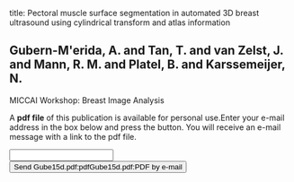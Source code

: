title: Pectoral muscle surface segmentation in automated 3D breast ultrasound using cylindrical transform and atlas information

## Gubern-M'erida, A. and Tan, T. and van Zelst, J. and Mann, R. M. and Platel, B. and Karssemeijer, N.
MICCAI Workshop: Breast Image Analysis

A <b>pdf file</b> of this publication is available for personal use.Enter your e-mail address in the box below and press the button. You will receive an e-mail message with a link to the pdf file.
<form action="sender.php">  <input type="text" name="email">  <input type="submit" value="Send Gube15d.pdf:pdfGube15d.pdf:PDF by e-mail"></form>